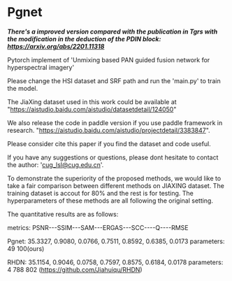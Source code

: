 # Pgnet

***There's a improved version compared with the publication in Tgrs with the modification in the deduction of the PDIN block: https://arxiv.org/abs/2201.11318***

Pytorch implement of 'Unmixing based PAN guided fusion network for hyperspectral imagery'

Please change the HSI dataset and SRF path and run the 'main.py' to train the model.

The JiaXing dataset used in this work could be available at "https://aistudio.baidu.com/aistudio/datasetdetail/124050"

We also release the code in paddle version if you use paddle framework in research. "https://aistudio.baidu.com/aistudio/projectdetail/3383847". 

Please consider cite this paper if you find the dataset and code useful. 

If you have any suggestions or questions, please dont hesitate to contact the author: 'cug_lsl@cug.edu.cn'.

To demonstrate the superiority of the proposed methods, we would like to take a fair comparison between different methods on JIAXING dataset. The training dataset is accout for 80% and the rest is for testing. The hyperparameters of these methods are all following the original setting.

The quantitative results are as follows:

metrics:    PSNR---SSIM---SAM---ERGAS---SCC----Q----RMSE

Pgnet:    35.3327, 0.9080, 0.0766, 0.7511, 0.8592, 0.6385, 0.0173   parameters: 49 100(ours)

RHDN:     35.1154, 0.9046, 0.0758, 0.7597, 0.8575, 0.6184, 0.0178   parameters: 4 788 802 (https://github.com/Jiahuiqu/RHDN)
